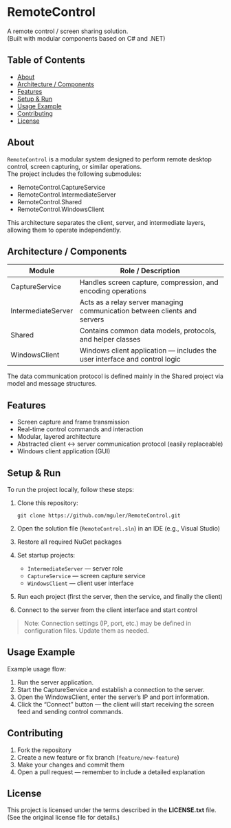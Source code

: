 # RemoteControl

A remote control / screen sharing solution.  
(Built with modular components based on C# and .NET)

## Table of Contents

- [About](#about)  
- [Architecture / Components](#architecture--components)  
- [Features](#features)  
- [Setup & Run](#setup--run)  
- [Usage Example](#usage-example)  
- [Contributing](#contributing)  
- [License](#license)

## About

`RemoteControl` is a modular system designed to perform remote desktop control, screen capturing, or similar operations.  
The project includes the following submodules:  
- RemoteControl.CaptureService  
- RemoteControl.IntermediateServer  
- RemoteControl.Shared  
- RemoteControl.WindowsClient  

This architecture separates the client, server, and intermediate layers, allowing them to operate independently.

## Architecture / Components

| Module | Role / Description |
|---|---|
| CaptureService | Handles screen capture, compression, and encoding operations |
| IntermediateServer | Acts as a relay server managing communication between clients and servers |
| Shared | Contains common data models, protocols, and helper classes |
| WindowsClient | Windows client application — includes the user interface and control logic |

The data communication protocol is defined mainly in the Shared project via model and message structures.

## Features

- Screen capture and frame transmission  
- Real-time control commands and interaction  
- Modular, layered architecture  
- Abstracted client ↔ server communication protocol (easily replaceable)  
- Windows client application (GUI)  

## Setup & Run

To run the project locally, follow these steps:

1. Clone this repository:

       git clone https://github.com/mguler/RemoteControl.git

2. Open the solution file (`RemoteControl.sln`) in an IDE (e.g., Visual Studio)  
3. Restore all required NuGet packages  
4. Set startup projects:
   - `IntermediateServer` — server role  
   - `CaptureService` — screen capture service  
   - `WindowsClient` — client user interface  
5. Run each project (first the server, then the service, and finally the client)  
6. Connect to the server from the client interface and start control  

> Note: Connection settings (IP, port, etc.) may be defined in configuration files. Update them as needed.

## Usage Example

Example usage flow:

1. Run the server application.  
2. Start the CaptureService and establish a connection to the server.  
3. Open the WindowsClient, enter the server’s IP and port information.  
4. Click the “Connect” button — the client will start receiving the screen feed and sending control commands.

## Contributing

1. Fork the repository  
2. Create a new feature or fix branch (`feature/new-feature`)  
3. Make your changes and commit them  
4. Open a pull request — remember to include a detailed explanation  

## License

This project is licensed under the terms described in the **LICENSE.txt** file.  
(See the original license file for details.)
